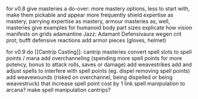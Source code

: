 for v0.8
give masteries a do-over: more mastery options, less to start with, make them pickable and appear more frequently
	shield expertise as mastery, parrying expertise as mastery, armour masteries as, well, masteries
give examples for humanoid body part sizes
explicate how vision manifests on grids
adamantine Jazz: Adamant Defensivaura wegen crit prot; bufft defensive reactions
add armor pieces (gloves, helmet)

for v0.9
do [[Cantrip Casting]]: cantrip masteries
convert spell slots to spell points / mana
add overchanneling (spending more spell points for more potency, bonus to attack rolls, saves or damage)
add weavestrikes
add and adjust spells to interfere with spell points (eg. dispel removing spell points)
add weavewounds (risked on overchannel, being dispelled or being weavestruck) that increase spell point cost by 1
link spell manipulation to arcana?
make spell manipulation cantrips?